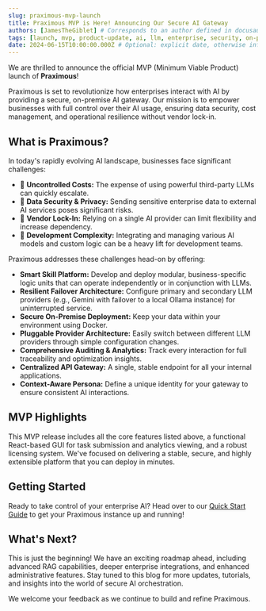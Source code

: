```yaml
---
slug: praximous-mvp-launch
title: Praximous MVP is Here! Announcing Our Secure AI Gateway
authors: [JamesTheGiblet] # Corresponds to an author defined in docusaurus.config.js or authors.yml
tags: [launch, mvp, product-update, ai, llm, enterprise, security, on-premise]
date: 2024-06-15T10:00:00.000Z # Optional: explicit date, otherwise inferred from filename
---
```


We are thrilled to announce the official MVP (Minimum Viable Product) launch of **Praximous**!

Praximous is set to revolutionize how enterprises interact with AI by providing a secure, on-premise AI gateway. Our mission is to empower businesses with full control over their AI usage, ensuring data security, cost management, and operational resilience without vendor lock-in.

<!--truncate-->

## What is Praximous?

In today's rapidly evolving AI landscape, businesses face significant challenges:

*   💸 **Uncontrolled Costs:** The expense of using powerful third-party LLMs can quickly escalate.
*   🔐 **Data Security & Privacy:** Sending sensitive enterprise data to external AI services poses significant risks.
*   🧱 **Vendor Lock-In:** Relying on a single AI provider can limit flexibility and increase dependency.
*   🧩 **Development Complexity:** Integrating and managing various AI models and custom logic can be a heavy lift for development teams.

Praximous addresses these challenges head-on by offering:

*   **Smart Skill Platform:** Develop and deploy modular, business-specific logic units that can operate independently or in conjunction with LLMs.
*   **Resilient Failover Architecture:** Configure primary and secondary LLM providers (e.g., Gemini with failover to a local Ollama instance) for uninterrupted service.
*   **Secure On-Premise Deployment:** Keep your data within your environment using Docker.
*   **Pluggable Provider Architecture:** Easily switch between different LLM providers through simple configuration changes.
*   **Comprehensive Auditing & Analytics:** Track every interaction for full traceability and optimization insights.
*   **Centralized API Gateway:** A single, stable endpoint for all your internal applications.
*   **Context-Aware Persona:** Define a unique identity for your gateway to ensure consistent AI interactions.

## MVP Highlights

This MVP release includes all the core features listed above, a functional React-based GUI for task submission and analytics viewing, and a robust licensing system. We've focused on delivering a stable, secure, and highly extensible platform that you can deploy in minutes.

## Getting Started

Ready to take control of your enterprise AI? Head over to our [Quick Start Guide](/Praximous-Docs/docs/quick-start) to get your Praximous instance up and running!

## What's Next?

This is just the beginning! We have an exciting roadmap ahead, including advanced RAG capabilities, deeper enterprise integrations, and enhanced administrative features. Stay tuned to this blog for more updates, tutorials, and insights into the world of secure AI orchestration.

We welcome your feedback as we continue to build and refine Praximous.